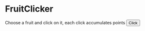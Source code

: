 # FruitClicker
Choose a fruit and click on it, each click accumulates points
<button>Click</button>
